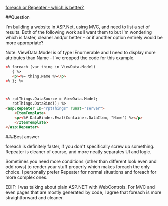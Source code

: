 ﻿[foreach or Repeater - which is better?](http://stackoverflow.com/questions/347472/foreach-or-repeater-which-is-better)

##Question

I'm building a website in ASP.Net, using MVC, and need to list a set of results. 
Both of the following work as I want them to but I'm wondering which is faster,
 cleaner and/or better - or if another option entirely would be more appropriate?

Note: ViewData.Model is of type IEnumerable<Thing> and I need to display more attributes than Name - 
I've cropped the code for this example.


```aspx
<% foreach (var thing in ViewData.Model)
   { %>
   <p><%= thing.Name %></p>
<% }; %>



<% rptThings.DataSource = ViewData.Model;
   rptThings.DataBind(); %>
<asp:Repeater ID="rptThings" runat="server">
    <ItemTemplate>
    <p><%# DataBinder.Eval(Container.DataItem, "Name") %></p>
    </ItemTemplate>
</asp:Repeater>
```


###Best answer

foreach is definitely faster, if you don't specifically screw up something. 
Repeater is cleaner of course, and more neatly separates UI and logic. 

Sometimes you need more conditions (other than different look even and odd rows) 
to render your stuff properly which makes foreach the only choice.
I personally prefer Repeater for normal situations and foreach for more complex ones.

EDIT: I was talking about plain ASP.NET with WebControls. For MVC and even pages that are mostly generated by code,
 I agree that foreach is more straightforward and cleaner. 
